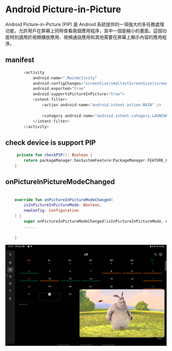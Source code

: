 # Android Picture-in-Picture

Android Picture-in-Picture (PiP) 是 Android 系統提供的一項強大的多任務處理功能，允許用戶在屏幕上同時查看兩個應用程序，其中一個是縮小的畫面。這個功能特別適用於視頻播放應用、視頻通話應用和其他需要在屏幕上顯示內容的應用程序。

## manifest

```kotlin
        <activity
            android:name=".MainActivity"
            android:configChanges="screenSize|smallestScreenSize|screenLayout|orientation"
            android:exported="true"
            android:supportsPictureInPicture="true">
            <intent-filter>
                <action android:name="android.intent.action.MAIN" />

                <category android:name="android.intent.category.LAUNCHER" />
            </intent-filter>
        </activity>

```

## check device is support PIP

```kotlin
     private fun checkPIP(): Boolean {
        return packageManager.hasSystemFeature(PackageManager.FEATURE_PICTURE_IN_PICTURE)
    }

```


## onPictureInPictureModeChanged

```kotlin

    override fun onPictureInPictureModeChanged(
        isInPictureInPictureMode: Boolean,
        newConfig: Configuration
    ) {
        super.onPictureInPictureModeChanged(isInPictureInPictureMode, newConfig)
        .....

    }

```

![image](https://github.com/Ayaa17/android-picture-in-picture/blob/master/screenshot.png)
